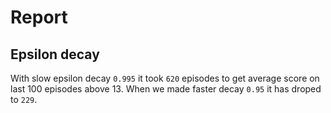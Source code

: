 # Report

## Epsilon decay

With slow epsilon decay `0.995` it took `620` episodes to get average score on last 100 episodes above 13. When we made faster decay `0.95` it has droped to `229`.